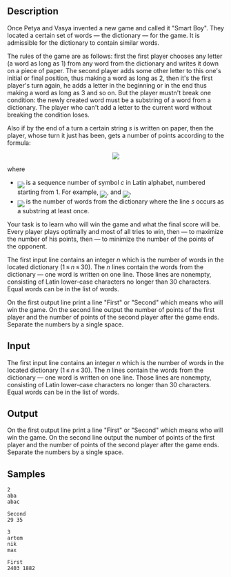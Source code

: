 ## Description

<div><p>Once Petya and Vasya invented a new game and called it "Smart Boy". They located a certain set of words — the dictionary — for the game. It is admissible for the dictionary to contain similar words. </p><p>The rules of the game are as follows: first the first player chooses any letter (a word as long as <span class="tex-span">1</span>) from any word from the dictionary and writes it down on a piece of paper. The second player adds some other letter to this one's initial or final position, thus making a word as long as <span class="tex-span">2</span>, then it's the first player's turn again, he adds a letter in the beginning or in the end thus making a word as long as <span class="tex-span">3</span> and so on. But the player mustn't break one condition: the newly created word must be a substring of a word from a dictionary. The player who can't add a letter to the current word without breaking the condition loses.</p><p>Also if by the end of a turn a certain string <span class="tex-span"><i>s</i></span> is written on paper, then the player, whose turn it just has been, gets a number of points according to the formula:</p><center class="tex-equation"><img align="middle" class="tex-formula" src="./25255/file/DwgnB9OE.png" style="max-width: 100.0%;max-height: 100.0%;"></center><p>where </p><ul> <li> <img align="middle" class="tex-formula" src="./25255/file/oHsF6Kj2.png" style="max-width: 100.0%;max-height: 100.0%;"> is a sequence number of symbol <span class="tex-span"><i>c</i></span> in Latin alphabet, numbered starting from <span class="tex-span">1</span>. For example, <img align="middle" class="tex-formula" src="./25255/file/cMIiGqT0.png" style="max-width: 100.0%;max-height: 100.0%;">, and <img align="middle" class="tex-formula" src="./25255/file/xvuuwPeX.png" style="max-width: 100.0%;max-height: 100.0%;">. </li><li> <img align="middle" class="tex-formula" src="./25255/file/AmSXlDwv.png" style="max-width: 100.0%;max-height: 100.0%;"> is the number of words from the dictionary where the line <span class="tex-span"><i>s</i></span> occurs as a substring at least once. </li></ul><p>Your task is to learn who will win the game and what the final score will be. Every player plays optimally and most of all tries to win, then — to maximize the number of his points, then — to minimize the number of the points of the opponent.</p></div><div class="input-specification"><p>The first input line contains an integer <span class="tex-span"><i>n</i></span> which is the number of words in the located dictionary <span class="tex-span">(1 ≤ <i>n</i> ≤ 30)</span>. The <span class="tex-span"><i>n</i></span> lines contain the words from the dictionary — one word is written on one line. Those lines are nonempty, consisting of Latin lower-case characters no longer than <span class="tex-span">30</span> characters. Equal words can be in the list of words.</p></div><div class="output-specification"><p>On the first output line print a line "First" or "Second" which means who will win the game. On the second line output the number of points of the first player and the number of points of the second player after the game ends. Separate the numbers by a single space.</p></div>


## Input

<p>The first input line contains an integer <span class="tex-span"><i>n</i></span> which is the number of words in the located dictionary <span class="tex-span">(1 ≤ <i>n</i> ≤ 30)</span>. The <span class="tex-span"><i>n</i></span> lines contain the words from the dictionary — one word is written on one line. Those lines are nonempty, consisting of Latin lower-case characters no longer than <span class="tex-span">30</span> characters. Equal words can be in the list of words.</p>


## Output

<p>On the first output line print a line "First" or "Second" which means who will win the game. On the second line output the number of points of the first player and the number of points of the second player after the game ends. Separate the numbers by a single space.</p>


## Samples

```input1
2
aba
abac

```

```output1
Second
29 35

```






```input2
3
artem
nik
max

```

```output2
First
2403 1882

```



